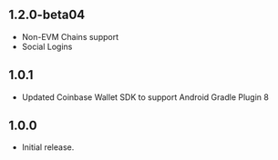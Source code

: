 ## 1.2.0-beta04

- Non-EVM Chains support
- Social Logins

## 1.0.1

- Updated Coinbase Wallet SDK to support Android Gradle Plugin 8

## 1.0.0

- Initial release.
